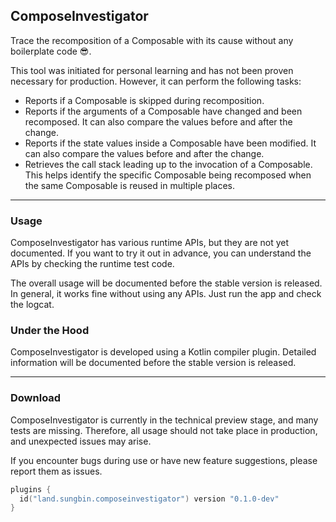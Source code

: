 ## ComposeInvestigator

Trace the recomposition of a Composable with its cause without any boilerplate code 😎.

This tool was initiated for personal learning and has not been proven necessary for production. However, it can perform the following tasks:

- Reports if a Composable is skipped during recomposition.
- Reports if the arguments of a Composable have changed and been recomposed. It can also compare the values before and after the change.
- Reports if the state values inside a Composable have been modified. It can also compare the values before and after the change.
- Retrieves the call stack leading up to the invocation of a Composable. This helps identify the specific Composable being recomposed when the same Composable is reused in multiple places.

---

### Usage

ComposeInvestigator has various runtime APIs, but they are not yet documented. If you want to try it out in advance, you can understand the APIs by checking the runtime test code.

The overall usage will be documented before the stable version is released. In general, it works fine without using any APIs. Just run the app and check the logcat.

### Under the Hood

ComposeInvestigator is developed using a Kotlin compiler plugin. Detailed information will be documented before the stable version is released.

---

### Download

ComposeInvestigator is currently in the technical preview stage, and many tests are missing. Therefore, all usage should not take place in production, and unexpected issues may arise.

If you encounter bugs during use or have new feature suggestions, please report them as issues.

```kotlin
plugins {
  id("land.sungbin.composeinvestigator") version "0.1.0-dev"
}
```
